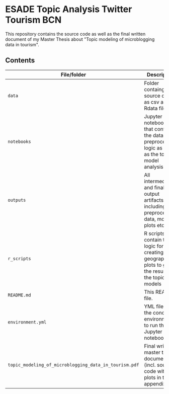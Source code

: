 # ESADE Topic Analysis Twitter Tourism BCN
This repository contains the source code as well as the final written document of my Master Thesis about "Topic modeling of microblogging data in tourism".

## Contents

| File/folder | Description 
|-------------|-------------
| `data` | Folder containg source data as csv and Rdata files
| `notebooks` | Jupyter notebooks that contain the data preprocessing logic as well as the topic model analysis
| `outputs` | All intermediate and final output artifacts, including preprocessed data, models, plots etc.
| `r_scripts` | R scripts that contain the logic for creating the geographical plots to graph the results of the topic models
| `README.md` | This README file. 
| `environment.yml` | YML file with the conda environment to run the Jupyter notebooks
| `topic_modeling_of_microblogging_data_in_tourism.pdf` | Final written master thesis document (incl. source code with plots in the appendix)
